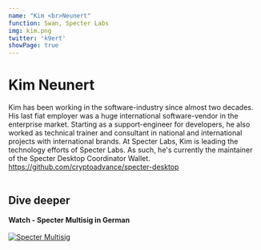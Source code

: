 ```yaml
---
name: "Kim <br>Neunert"
function: Swan, Specter Labs
img: kim.png
twitter: 'k9ert'
showPage: true
---
```


# Kim Neunert
 
Kim has been working in the software-industry since almost two decades. His last fiat employer was a huge international software-vendor in the enterprise market. Starting as a support-engineer for developers, he also worked as technical trainer and consultant in national and international projects with international brands. At Specter Labs, Kim is leading the technology efforts of Specter Labs. As such, he's currently the maintainer of the Specter Desktop Coordinator Wallet. https://github.com/cryptoadvance/specter-desktop
<br><br>

## Dive deeper


<div class="grid grid-cols-2 gap-5">
<div class="p-3 my-2">

**Watch - Specter Multisig in German**  <br><br>
[![Specter Multisig](/content/kim1.png)](https://www.youtube.com/watch?v=gQhh8Izu-qQ/)
</div>

</div>

<br>




